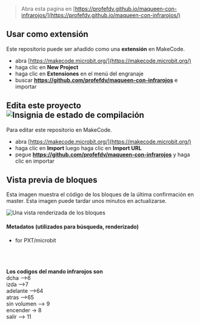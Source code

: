 
> Abra esta pagina en [https://profefdv.github.io/maqueen-con-infrarojos/](https://profefdv.github.io/maqueen-con-infrarojos/)

## Usar como extensión

Este repositorio puede ser añadido como una **extensión** en MakeCode.

* abra [https://makecode.microbit.org/](https://makecode.microbit.org/)
* haga clic en **New Project**
* haga clic en **Extensiones** en el menú del engranaje
* buscar **https://github.com/profefdv/maqueen-con-infrarojos** e importar

## Edita este proyecto ![Insignia de estado de compilación](https://github.com/profefdv/maqueen-con-infrarojos/workflows/MakeCode/badge.svg)

Para editar este repositorio en MakeCode.

* abra [https://makecode.microbit.org/](https://makecode.microbit.org/)
* haga clic en **Import** luego haga clic en **Import URL**
* pegue **https://github.com/profefdv/maqueen-con-infrarojos** y haga clic en importar

## Vista previa de bloques

Esta imagen muestra el código de los bloques de la última confirmación en master.
Esta imagen puede tardar unos minutos en actualizarse.

![Una vista renderizada de los bloques](https://github.com/profefdv/maqueen-con-infrarojos/raw/master/.github/makecode/blocks.png)

#### Metadatos (utilizados para búsqueda, renderizado)

* for PXT/microbit
<script src="https://makecode.com/gh-pages-embed.js"></script><script>makeCodeRender("{{ site.makecode.home_url }}", "{{ site.github.owner_name }}/{{ site.github.repository_name }}");</script>
<br><br><br>
<strong>Los codigos del mando infrarojos son</strong>
<br>dcha -->6
<br>izda -->7
<br>adelante -->64 
<br>atras -->65
<br>sin volumen --> 9
<br>encender -> 8
<br>salir --> 11
